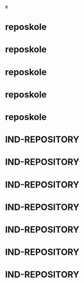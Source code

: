 #<skoletestrepo>
# reposkole
# reposkole
# reposkole
# reposkole
# reposkole
# IND-REPOSITORY
# IND-REPOSITORY
# IND-REPOSITORY
# IND-REPOSITORY
# IND-REPOSITORY
# IND-REPOSITORY
# IND-REPOSITORY
